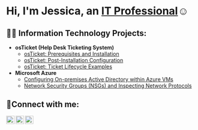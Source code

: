 <h1>Hi, I'm Jessica, an <a href=www.linkedin.com/in/jessica-s-3576ab2b4>IT Professional</a>☺</h1>

<h2>👨‍💻 Information Technology Projects:</h2>

- <b>osTicket (Help Desk Ticketing System)</b>
  - [osTicket: Prerequisites and Installation](https://github.com/jessicaSB903/osticket-prereqs)
  - [osTicket: Post-Installation Configuration](https://github.com/jessicaSB903/post-install-config)
  - [osTicket: Ticket Lifecycle Examples](https://github.com/jessicaSB903/ticket-lifecycle)
- <b>Microsoft Azure</b>
  - [Configuring On-premises Active Directory within Azure VMs](https://github.com/jessicaSB903/configure-ad)
  - [Network Security Groups (NSGs) and Inspecting Network Protocols](https://github.com/jessicaSB903/azure-network-protocols)

<h2>🤳Connect with me:</h2>

[<img align="left" alt="Josh | Twitter" width="22px" src="https://cdn.jsdelivr.net/npm/simple-icons@v3/icons/twitter.svg" />][twitter]
[<img align="left" alt="Josh | LinkedIn" width="22px" src="https://cdn.jsdelivr.net/npm/simple-icons@v3/icons/linkedin.svg" />][linkedin]
[<img align="left" alt="Josh | Instagram" width="22px" src="https://cdn.jsdelivr.net/npm/simple-icons@v3/icons/instagram.svg" />][instagram]

[twitter]: https://twitter.com/Josh
[instagram]: https://www.instagram.com/Josh
[linkedin]: www.linkedin.com/in/jessica-s-3576ab2b4
